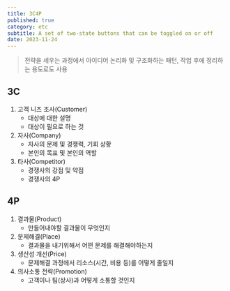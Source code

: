 ```yaml
---
title: 3C4P
published: true
category: etc
subtitle: A set of two-state buttons that can be toggled on or off
date: 2023-11-24
---
```


> 전략을 세우는 과정에서 아이디어 논리화 및 구조화하는 패턴, 작업 후에 정리하는 용도로도 사용

## 3C

1. 고객 니즈 조사(Customer)
    - 대상에 대한 설명
    - 대상이 필요로 하는 것
2. 자사(Company)
    - 자사의 문제 및 경쟁력, 기회 상황
    - 본인의 목표 및 본인의 역할
3. 타사(Competitor)
    - 경쟁사의 강점 및 약점
    - 경쟁사의 4P

## 4P

1. 결과물(Product)
    - 만들어내야할 결과물이 무엇인지
2. 문제해결(Place)
    - 결과물을 내기위해서 어떤 문제를 해결해야하는지
3. 생산성 개선(Price)
    - 문제해결 과정에서 리소스(시간, 비용 등)를 어떻게 줄일지
4. 의사소통 전략(Promotion)
    - 고객이나 팀(상사)과 어떻게 소통할 것인지